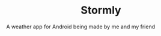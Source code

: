 <h1 style = "text-align: center;">Stormly</h1>
A weather app for Android being made by me and my friend
